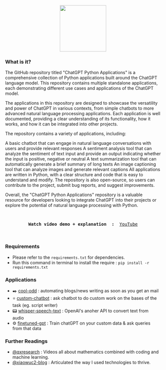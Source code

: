 <h1 align="center">
<img src="https://github.com/xiaowuc2/cool-odd/blob/main/source/abc.png" width="150">
</h1>


### What is it?

The GitHub repository titled "ChatGPT Python Applications" is a comprehensive collection of Python applications built around the ChatGPT language model. This repository contains multiple standalone applications, each demonstrating different use cases and applications of the ChatGPT model.

The applications in this repository are designed to showcase the versatility and power of ChatGPT in various contexts, from simple chatbots to more advanced natural language processing applications. Each application is well documented, providing a clear understanding of its functionality, how it works, and how it can be integrated into other projects.

The repository contains a variety of applications, including:

A basic chatbot that can engage in natural language conversations with users and provide relevant responses
A sentiment analysis tool that can analyze the sentiment of text input and provide an output indicating whether the input is positive, negative or neutral
A text summarization tool that can automatically generate a brief summary of long texts
An image captioning tool that can analyze images and generate relevant captions
All applications are written in Python, with a clear structure and code that is easy to understand and modify. The repository is also open-source, so users can contribute to the project, submit bug reports, and suggest improvements.

Overall, the "ChatGPT Python Applications" repository is a valuable resource for developers looking to integrate ChatGPT into their projects or explore the potential of natural language processing with Python.

<br>
  
<p><pre align="center">
<strong>Watch video demo + explanation  : </strong> <a href="https://www.youtube.com/channel/UCX7oe66V8zyFpAJyMfPL9VA">​YouTube​</a></pre></p>

<br>

### Requirements 

- Please refer to the `requirements.txt` for dependencies. 
- Run this command in terminal to install the require : `pip install -r requirements.txt`

### Applications 

- ✒️ [cool-odd]() : automating blogs/news writing as soon as you get an mail
- ⭐ [custom-chatbot]() : ask chatbot to do custom work on the bases of the task (eg. script writer) 
- 📟 [whisper-speech-text]() : OpenAI's anoher API to convert text from audio
- ⚙️ [finetuned-gpt]() : Train chatGPT on your custom data & ask queries from that data

### Further Readings

- [@qxresearch](https://www.youtube.com/@qxresearch/) : Videos all about mathematics combined with coding and machine learning. 
- [@xiaowuc2-blog](https://xiaowuc2.vercel.app/posts) : Articulated the way I used technologies to thrive.



